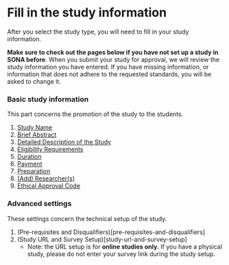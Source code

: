
# Fill in the study information

After you select the study type, you will need to fill in your study information.

**Make sure to check out the pages below if you have not set up a study in SONA before**. When you submit your study for approval, we will review the study information you have entered. If you have missing information, or information that does not adhere to the requested standards, you will be asked to change it.

### Basic study information

This part concerns the promotion of the study to the students.

1. [Study Name](study-name)
2. [Brief Abstract](brief-abstract)
3. [Detailed Description of the Study](detailed-description)
4. [Eligibility Requirements](eligibility-requirements)
5. [Duration](duration)
6. [Payment](payment)
7. [Preparation](preparation)
8. [(Add) Researcher(s)](add-researchers)
9. [Ethical Approval Code](ethical-approval)

### Advanced settings

These settings concern the technical setup of the study.

1. (Pre-requisites and Disqualifiers)[pre-requisites-and-disqualifiers]
2. (Study URL and Survey Setup)[study-url-and-survey-setup]
    - Note: the URL setup is for **online studies only**. If you have a physical study, please do not enter your survey link during the study setup.
